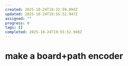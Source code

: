 ```yaml
---
created: 2025-10-24T18:22:59.094Z
updated: 2025-10-24T19:55:52.947Z
assigned: ""
progress: 0
tags: []
completed: 2025-10-24T19:55:52.948Z
---
```


# make a board+path encoder

